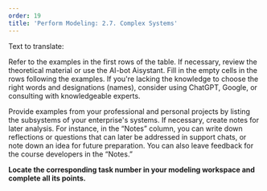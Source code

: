 ```yaml
---
order: 19
title: 'Perform Modeling: 2.7. Complex Systems'
---
```


Text to translate:

Refer to the examples in the first rows of the table. If necessary, review the theoretical material or use the AI-bot Aisystant. Fill in the empty cells in the rows following the examples. If you're lacking the knowledge to choose the right words and designations (names), consider using ChatGPT, Google, or consulting with knowledgeable experts.

Provide examples from your professional and personal projects by listing the subsystems of your enterprise's systems. If necessary, create notes for later analysis. For instance, in the “Notes” column, you can write down reflections or questions that can later be addressed in support chats, or note down an idea for future preparation. You can also leave feedback for the course developers in the “Notes.”

**Locate the corresponding task number in your modeling workspace and complete all its points.**